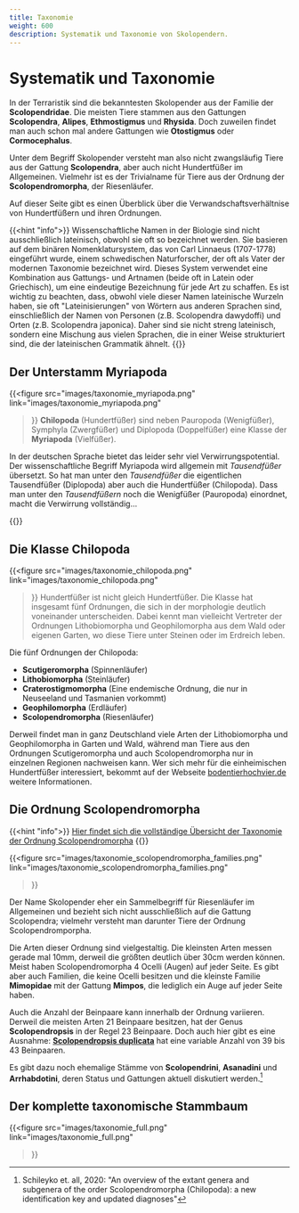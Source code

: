 ```yaml
---
title: Taxonomie
weight: 600
description: Systematik und Taxonomie von Skolopendern.
---
```


# Systematik und Taxonomie

In der Terraristik sind die bekanntesten Skolopender aus der Familie der **Scolopendridae**. Die meisten Tiere stammen aus den Gattungen **Scolopendra**, **Alipes**, **Ethmostigmus** und **Rhysida**. Doch zuweilen findet man auch schon mal andere Gattungen wie **Otostigmus** oder **Cormocephalus**.

Unter dem Begriff Skolopender versteht man also nicht zwangsläufig Tiere aus der Gattung **Scolopendra**, aber auch nicht Hundertfüßer im Allgemeinen. Vielmehr ist es der Trivialname für Tiere aus der Ordnung der **Scolopendromorpha**, der Riesenläufer.

Auf dieser Seite gibt es einen Überblick über die Verwandschaftsverhältnise von Hundertfüßern und ihren Ordnungen.

{{<hint "info">}}
Wissenschaftliche Namen in der Biologie sind nicht ausschließlich lateinisch, obwohl sie oft so bezeichnet werden. Sie basieren auf dem binären Nomenklatursystem, das von Carl Linnaeus (1707-1778) eingeführt wurde, einem schwedischen Naturforscher, der oft als Vater der modernen Taxonomie bezeichnet wird. Dieses System verwendet eine Kombination aus Gattungs- und Artnamen (beide oft in Latein oder Griechisch), um eine eindeutige Bezeichnung für jede Art zu schaffen. Es ist wichtig zu beachten, dass, obwohl viele dieser Namen lateinische Wurzeln haben, sie oft "Lateinisierungen" von Wörtern aus anderen Sprachen sind, einschließlich der Namen von Personen (z.B. Scolopendra dawydoffi) und Orten (z.B. Scolopendra japonica). Daher sind sie nicht streng lateinisch, sondern eine Mischung aus vielen Sprachen, die in einer Weise strukturiert sind, die der lateinischen Grammatik ähnelt.
{{</hint>}}

## Der Unterstamm Myriapoda

{{<figure 
  src="images/taxonomie_myriapoda.png"
  link="images/taxonomie_myriapoda.png"
>}}
**Chilopoda** (Hundertfüßer) sind neben Pauropoda (Wenigfüßer), Symphyla (Zwergfüßer) und Diplopoda (Doppelfüßer) eine Klasse der **Myriapoda** (Vielfüßer).

In der deutschen Sprache bietet das leider sehr viel Verwirrungspotential. Der wissenschaftliche Begriff Myriapoda wird allgemein mit _Tausendfüßer_ übersetzt. So hat man unter den _Tausendfüßer_ die eigentlichen Tausendfüßer (Diplopoda) aber auch die Hundertfüßer (Chilopoda). Dass man unter den _Tausendfüßern_ noch die Wenigfüßer (Pauropoda) einordnet, macht die Verwirrung vollständig...

{{<clearfix>}}

## Die Klasse Chilopoda

{{<figure 
  src="images/taxonomie_chilopoda.png"
  link="images/taxonomie_chilopoda.png"
>}}
Hundertfüßer ist nicht gleich Hundertfüßer. Die Klasse hat insgesamt fünf Ordnungen, die sich in der morphologie deutlich voneinander unterscheiden. Dabei kennt man vielleicht Vertreter der Ordnungen Lithobiomorpha und Geophilomorpha aus dem Wald oder eigenen Garten, wo diese Tiere unter Steinen oder im Erdreich leben.

Die fünf Ordnungen der Chilopoda:

- **Scutigeromorpha** (Spinnenläufer)
- **Lithobiomorpha** (Steinläufer)
- **Craterostigmomorpha** (Eine endemische Ordnung, die nur in Neuseeland und Tasmanien vorkommt)
- **Geophilomorpha** (Erdläufer)
- **Scolopendromorpha** (Riesenläufer)

Derweil findet man in ganz Deutschland viele Arten der Lithobiomorpha und Geophilomorpha in Garten und Wald, während man Tiere aus den Ordnungen Scutigeromorpha und auch Scolopendromorpha nur in einzelnen Regionen nachweisen kann. Wer sich mehr für die einheimischen Hundertfüßer interessiert, bekommt auf der Webseite [bodentierhochvier.de](https://bodentierhochvier.de/) weitere Informationen.

## Die Ordnung Scolopendromorpha

{{<hint "info">}}
[Hier findet sich die vollständige Übersicht der Taxonomie der Ordnung Scolopendromorpha](scolopendromorpha)
{{</hint>}}

{{<figure 
  src="images/taxonomie_scolopendromorpha_families.png"
  link="images/taxonomie_scolopendromorpha_families.png"
>}}

Der Name Skolopender eher ein Sammelbegriff für Riesenläufer im Allgemeinen und bezieht sich nicht ausschließlich auf die Gattung Scolopendra; vielmehr versteht man darunter Tiere der Ordnung Scolopendromporpha.

Die Arten dieser Ordnung sind vielgestaltig. Die kleinsten Arten messen gerade mal 10mm, derweil die größten deutlich über 30cm werden können. Meist haben Scolopendromorpha 4 Ocelli (Augen) auf jeder Seite. Es gibt aber auch Familien, die keine Ocelli besitzen und die kleinste Familie **Mimopidae** mit der Gattung **Mimpos**, die lediglich ein Auge auf jeder Seite haben.

Auch die Anzahl der Beinpaare kann innerhalb der Ordnung variieren. Derweil die meisten Arten 21 Beinpaare besitzen, hat der Genus **Scolopendropsis** in der Regel 23 Beinpaare. Doch auch hier gibt es eine Ausnahme: [**Scolopendropsis duplicata**](https://www.theguardian.com/science/2010/apr/18/new-to-nature-scolopendropsis-duplicata) hat eine variable Anzahl von 39 bis 43 Beinpaaren.

Es gibt dazu noch ehemalige Stämme von **Scolopendrini**, **Asanadini** und **Arrhabdotini**, deren Status und Gattungen aktuell diskutiert werden.[^1]

## Der komplette taxonomische Stammbaum

{{<figure 
  src="images/taxonomie_full.png"
  link="images/taxonomie_full.png"
>}}

[^1]: Schileyko et. all, 2020: "An overview of the extant genera and subgenera of the order Scolopendromorpha (Chilopoda): a new identification key and updated diagnoses"
